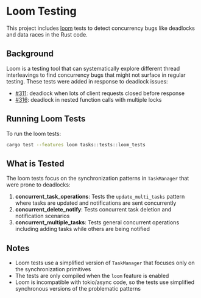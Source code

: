 # Loom Testing

This project includes [loom](https://github.com/tokio-rs/loom) tests to detect concurrency bugs like deadlocks and data races in the Rust code.

## Background

Loom is a testing tool that can systematically explore different thread interleavings to find concurrency bugs that might not surface in regular testing. These tests were added in response to deadlock issues:

- [#311](https://github.com/mosecorg/mosec/issues/311): deadlock when lots of client requests closed before response
- [#316](https://github.com/mosecorg/mosec/issues/316): deadlock in nested function calls with multiple locks

## Running Loom Tests

To run the loom tests:

```bash
cargo test --features loom tasks::tests::loom_tests
```

## What is Tested

The loom tests focus on the synchronization patterns in `TaskManager` that were prone to deadlocks:

1. **concurrent_task_operations**: Tests the `update_multi_tasks` pattern where tasks are updated and notifications are sent concurrently
2. **concurrent_delete_notify**: Tests concurrent task deletion and notification scenarios  
3. **concurrent_multiple_tasks**: Tests general concurrent operations including adding tasks while others are being notified

## Notes

- Loom tests use a simplified version of `TaskManager` that focuses only on the synchronization primitives
- The tests are only compiled when the `loom` feature is enabled
- Loom is incompatible with tokio/async code, so the tests use simplified synchronous versions of the problematic patterns